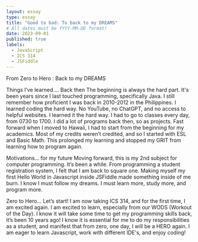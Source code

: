 ```yaml
---
layout: essay
type: essay
title: "Good to bad: To back to my DREAMS"
# All dates must be YYYY-MM-DD format!
date: 2023-09-01
published: true
labels:
  - JavaScript
  - ICS 314
  - JSFiddle
---
```


From Zero to Hero : Back to my DREAMS

Things I’ve learned…. Back then
The beginning is always the hard part. It's been years since I last touched programming, specificaIly Java. I still remember how proficient I was back in 2010-2012 in the Philippines. I learned coding the hard way. No YouTube, no ChatGPT, and no access to helpful websites. I learned it the hard way. I had to go to classes every day, from 0730 to 1700. I did a lot of programs back then, so as projects. Fast forward when I moved to Hawaii, I had to start from the beginning for my academics. Most of my credits weren’t credited, and so I started with ESL and Basic Math. This prolonged my learning and stopped my GRIT from learning how to program again.

Motivations… for my future
Moving forward, this is my 2nd subject for computer programming. It’s been a while. From programming a student registration system, I felt that I am back to square one. Making myself my first Hello World in Javascript inside JSFiddle made something inside of me burn. I know I must follow my dreams. I must learn more, study more, and program more. 

Zero to Hero… Let’s start!
I am now taking ICS 314, and for the first time, I am excited again. I am excited to learn, especially from our WODS (Workout of the Day). I know it will take some time to get my programming skills back, it’s been 10 years ago! I know it is essential for me to do my responsibilities as a student, and manifest that from zero, one day, I will be a HERO again. I am eager to learn Javascript, work with different IDE's, and enjoy coding!
